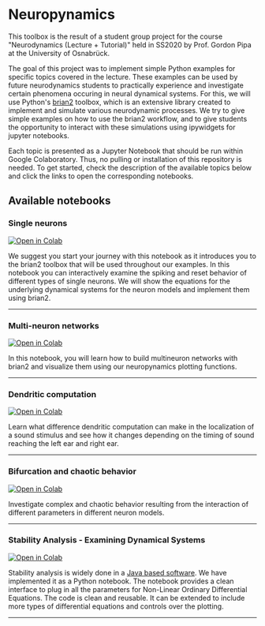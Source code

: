 # Neuropynamics

This toolbox is the result of a student group project for the course "Neurodynamics (Lecture + Tutorial)" held in SS2020 by Prof. Gordon Pipa at the University of Osnabrück.

The goal of this project was to implement simple Python examples for specific topics covered in the lecture. These examples can be used by future neurodynamics students to practically experience and investigate certain phenomena occuring in neural dynamical systems. For this, we will use Python's [brian2](https://brian2.readthedocs.io/en/stable/) toolbox, which is an extensive library created to implement and simulate various neurodynamic processes. We try to give simple examples on how to use the brian2 workflow, and to give students the opportunity to interact with these simulations using ipywidgets for jupyter notebooks.

Each topic is presented as a Jupyter Notebook that should be run within Google Colaboratory. Thus, no pulling or installation of this repository is needed. To get started, check the description of the available topics below and click the links to open the corresponding notebooks. 

## Available notebooks

### Single neurons

[![Open in Colab](https://colab.research.google.com/assets/colab-badge.svg)](https://colab.research.google.com/github/DiGyt/neuropynamics/blob/master/notebooks/Single_neurons.ipynb)

We suggest you start your journey with this notebook as it introduces you to the brian2 toolbox that will be used throughout our examples. 
In this notebook you can interactively examine the spiking and reset behavior of different types of single neurons. We will show the equations for the underlying dynamical systems for the neuron models and implement them using brian2. 

---

### Multi-neuron networks

[![Open in Colab](https://colab.research.google.com/assets/colab-badge.svg)](https://colab.research.google.com/github/DiGyt/neuropynamics/blob/master/notebooks/multineuron_networks.ipynb)

In this notebook, you will learn how to build multineuron networks with brian2 and visualize them using our neuropynamics plotting functions.

---

### Dendritic computation

[![Open in Colab](https://colab.research.google.com/assets/colab-badge.svg)](https://colab.research.google.com/github/DiGyt/neuropynamics/blob/master/notebooks/dendritic_computation.ipynb)

Learn what difference dendritic computation can make in the localization of a sound stimulus and see how it changes depending on the timing of sound reaching the left ear and right ear.

---

### Bifurcation and chaotic behavior

[![Open in Colab](https://colab.research.google.com/assets/colab-badge.svg)](https://colab.research.google.com/github/DiGyt/neuropynamics/blob/master/notebooks/bifurcation.ipynb)

Investigate complex and chaotic behavior resulting from the interaction of different parameters in different neuron models.

---

### Stability Analysis - Examining Dynamical Systems
[![Open in Colab](https://colab.research.google.com/assets/colab-badge.svg)](https://colab.research.google.com/github/DiGyt/neuropynamics/blob/master/notebooks/pplane.ipynb)

Stability analysis is widely done in a [Java based software](https://www.cs.unm.edu/~joel/dfield/). We have implemented it as a Python notebook. The notebook provides a clean interface to plug in all the parameters for Non-Linear Ordinary Differential Equations. The code is clean and reusable. It can be extended to include more types of differential equations and controls over the plotting.


---

